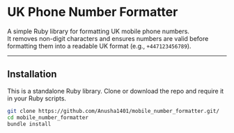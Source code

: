 # UK Phone Number Formatter

A simple Ruby library for formatting UK mobile phone numbers.  
It removes non-digit characters and ensures numbers are valid before formatting them into a readable UK format (e.g., `+447123456789`).

---

## Installation

This is a standalone Ruby library. Clone or download the repo and require it in your Ruby scripts.

```bash
git clone https://github.com/Anusha1401/mobile_number_formatter.git/
cd mobile_number_formatter
bundle install